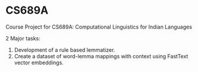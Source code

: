 # CS689A
Course Project for CS689A: Computational Linguistics for Indian Languages

2 Major tasks:
1. Development of a rule based lemmatizer.
2. Create a dataset of word-lemma mappings with context using FastText vector embeddings.
